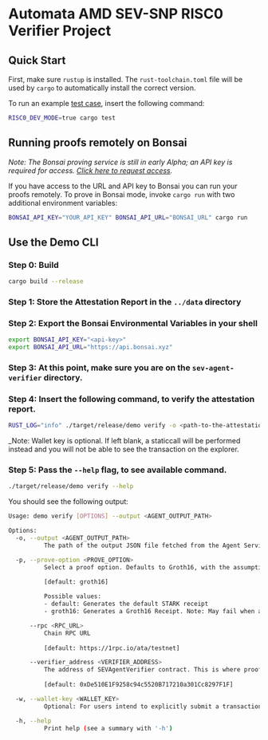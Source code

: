 # Automata AMD SEV-SNP RISC0 Verifier Project

## Quick Start

First, make sure `rustup` is installed. The
`rust-toolchain.toml` file will be used by `cargo` to
automatically install the correct version.

To run an example [test case](./host/src//lib.rs), insert the following command:

```bash
RISC0_DEV_MODE=true cargo test
```

## Running proofs remotely on Bonsai

_Note: The Bonsai proving service is still in early Alpha; an API key is
required for access. [Click here to request access](https://bonsai.xyz/apply)._

If you have access to the URL and API key to Bonsai you can run your proofs
remotely. To prove in Bonsai mode, invoke `cargo run` with two additional
environment variables:

```bash
BONSAI_API_KEY="YOUR_API_KEY" BONSAI_API_URL="BONSAI_URL" cargo run
```

## Use the Demo CLI

### Step 0: Build

```bash
cargo build --release
```

### Step 1: Store the Attestation Report in the `../data` directory

### Step 2: Export the Bonsai Environmental Variables in your shell

```bash
export BONSAI_API_KEY="<api-key>"
export BONSAI_API_URL="https://api.bonsai.xyz"
```

### Step 3: At this point, make sure you are on the `sev-agent-verifier` directory.

### Step 4: Insert the following command, to verify the attestation report.

```bash
RUST_LOG="info" ./target/release/demo verify -o <path-to-the-attestation-report-output-file> -w <your-wallet-key>
```

_Note: Wallet key is optional. If left blank, a staticcall will be performed instead and you will not be able to see the transaction on the explorer.

### Step 5: Pass the `--help` flag, to see available command.

```bash
./target/release/demo verify --help
```
You should see the following output:

```bash
Usage: demo verify [OPTIONS] --output <AGENT_OUTPUT_PATH>

Options:
  -o, --output <AGENT_OUTPUT_PATH>
          The path of the output JSON file fetched from the Agent Service

  -p, --prove-option <PROVE_OPTION>
          Select a proof option. Defaults to Groth16, with the assumption that the Guest program is running on Bonsai
          
          [default: groth16]

          Possible values:
          - default: Generates the default STARK receipt
          - groth16: Generates a Groth16 Receipt. Note: May fail when attempting to generate Groth16 receipt locally on Apple Silicon machines

      --rpc <RPC_URL>
          Chain RPC URL
          
          [default: https://1rpc.io/ata/testnet]

      --verifier_address <VERIFIER_ADDRESS>
          The address of SEVAgentVerifier contract. This is where proofs are verified on-chain
          
          [default: 0xDe510E1F9258c94c5520B717210a301Cc8297F1F]

  -w, --wallet-key <WALLET_KEY>
          Optional: For users intend to explicitly submit a transaction for verification. If left blank, a static call is made instead

  -h, --help
          Print help (see a summary with '-h')

```